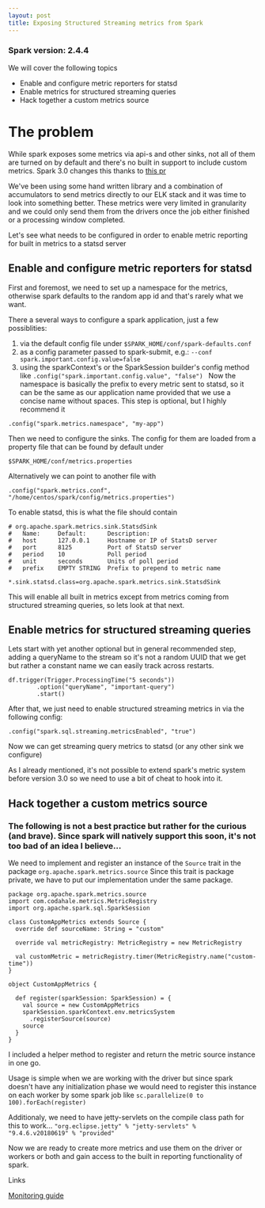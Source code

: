 ```yaml
---
layout: post
title: Exposing Structured Streaming metrics from Spark
---
```


### Spark version: 2.4.4

We will cover the following topics

* Enable and configure metric reporters for statsd
* Enable metrics for structured streaming queries
* Hack together a custom metrics source

# The problem 

While spark exposes some metrics via api-s and other sinks, not all of them are turned on by default and there's no built in support to include custom metrics.
Spark 3.0 changes this thanks to [this pr](https://github.com/apache/spark/pull/24901)

We've been using some hand written library and a combination of accumulators to send metrics directly to our ELK stack and it was time to look into something better.
These metrics were very limited in granularity and we could only send them from the drivers once the job either finished or a processing window completed.

Let's see what needs to be configured in order to enable metric reporting for built in metrics to a statsd server

## Enable and configure metric reporters for statsd

First and foremost, we need to set up a namespace for the metrics, otherwise spark defaults to the random app id and that's rarely what we want.

There a several ways to configure a spark application, just a few possiblities: 

1. via the default config file under `$SPARK_HOME/conf/spark-defaults.conf`
2. as a config parameter passed to spark-submit, e.g.: `--conf spark.important.config.value=false`
3. using the sparkContext's or the SparkSession builder's config method like `.config("spark.important.config.value", "false")
`
Now the namespace is basically the prefix to every metric sent to statsd, so it can be the same as our application name provided that we use a concise name without spaces.
This step is optional, but I highly recommend it

```
.config("spark.metrics.namespace", "my-app")

```

Then we need to configure the sinks. The config for them are loaded from a property file that can be found by default under 
```
$SPARK_HOME/conf/metrics.properties
```

Alternatively we can point to another file with 

```
.config("spark.metrics.conf", "/home/centos/spark/config/metrics.properties")

```

To enable statsd, this is what the file should contain

```
# org.apache.spark.metrics.sink.StatsdSink
#   Name:     Default:      Description:
#   host      127.0.0.1     Hostname or IP of StatsD server
#   port      8125          Port of StatsD server
#   period    10            Poll period
#   unit      seconds       Units of poll period
#   prefix    EMPTY STRING  Prefix to prepend to metric name

*.sink.statsd.class=org.apache.spark.metrics.sink.StatsdSink

```

This will enable all built in metrics except from metrics coming from structured streaming queries, so lets look at that next. 

## Enable metrics for structured streaming queries

Lets start with yet another optional but in general recommended step, adding a queryName to the stream so it's not a random UUID that we get but rather a constant name we can easily track across restarts.

```
df.trigger(Trigger.ProcessingTime("5 seconds"))
        .option("queryName", "important-query")
        .start()
```

After that, we just need to enable structured streaming metrics in via the following config:

```
.config("spark.sql.streaming.metricsEnabled", "true")

```

Now we can get streaming query metrics to statsd (or any other sink we configure)

As I already mentioned, it's not possible to extend spark's metric system before version 3.0 so we need to use a bit of cheat to hook into it.

## Hack together a custom metrics source

### The following is not a best practice but rather for the curious (and brave). Since spark will natively support this soon, it's not too bad of an idea I believe...   

We need to implement and register an instance of the `Source` trait in the package `org.apache.spark.metrics.source`
Since this trait is package private, we have to put our implementation under the same package.

```
package org.apache.spark.metrics.source
import com.codahale.metrics.MetricRegistry
import org.apache.spark.sql.SparkSession

class CustomAppMetrics extends Source {
  override def sourceName: String = "custom"

  override val metricRegistry: MetricRegistry = new MetricRegistry

  val customMetric = metricRegistry.timer(MetricRegistry.name("custom-time"))
}

object CustomAppMetrics {

  def register(sparkSession: SparkSession) = {
    val source = new CustomAppMetrics
    sparkSession.sparkContext.env.metricsSystem
      .registerSource(source)
    source
  }
}

```

I included a helper method to register and return the metric source instance in one go. 

Usage is simple when we are working with the driver but since spark doesn't have any initialization phase we would need to register this instance on each worker by some spark job like `sc.parallelize(0 to 100).forEach(register)`

Additionaly, we need to have jetty-servlets on the compile class path for this to work... 
`"org.eclipse.jetty" % "jetty-servlets" % "9.4.6.v20180619" % "provided"`

Now we are ready to create more metrics and use them on the driver or workers or both and gain access to the built in reporting functionality of spark. 

Links

[Monitoring guide](https://spark.apache.org/docs/latest/monitoring.html)
